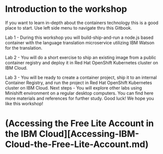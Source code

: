 # Introduction to the workshop

If you want to learn in-depth about the containers technology this is a good place to start. 
Use left side menu to navigate thru this Gitbook.

Lab 1 - During this workshop you will build-ship-and-run a node.js based container with the language translation microservice utilizing IBM Watson for the translation. 

Lab 2 - You will do a short exercise to ship an existing image from a public container registry and deploy it in Red Hat OpenShift Kubernetes cluster on IBM Cloud.

Lab 3 - You will be ready to create a container project, ship it to an internal Container Registry, and run the project in Red Hat OpenShift Kubernetes cluster on IBM Cloud.
Next steps - You will explore other labs using Minishift environment on a regular desktop computers. You can find here more materials and references for further study.
Good luck! We hope you like this workshop!        

# (Accessing the Free Lite Account in the IBM Cloud][Accessing-IBM-Cloud-the-Free-Lite-Account.md)
